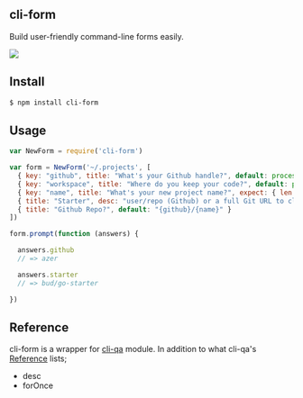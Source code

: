 ## cli-form

Build user-friendly command-line forms easily.

![](https://cldup.com/U2M04exBeI.png)

## Install

```bash
$ npm install cli-form
```

## Usage

```js
var NewForm = require('cli-form')

var form = NewForm('~/.projects', [
  { key: "github", title: "What's your Github handle?", default: process.env.USER, forOnce: true },
  { key: "workspace", title: "Where do you keep your code?", default: process.cwd(), forOnce: true },
  { key: "name", title: "What's your new project name?", expect: { len: [1] } },
  { title: "Starter", desc: "user/repo (Github) or a full Git URL to clone.", default: "bud/react-starter" },
  { title: "Github Repo?", default: "{github}/{name}" }
])

form.prompt(function (answers) {

  answers.github
  // => azer

  answers.starter
  // => bud/go-starter

})
```

## Reference

cli-form is a wrapper for [cli-qa](http://github.com/azer/cli-qa) module. In addition to what cli-qa's [Reference](https://github.com/azer/cli-qa#reference) lists;

* desc
* forOnce
